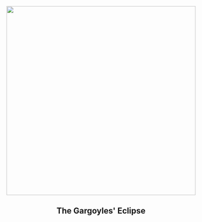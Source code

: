 
<p align="center"><img src="https://apod.nasa.gov/apod/image/2504/NDGargoylesEclipse_kulik.jpg" width="500" height="500"></p>
<h2 align="center"> The Gargoyles' Eclipse </h2>
